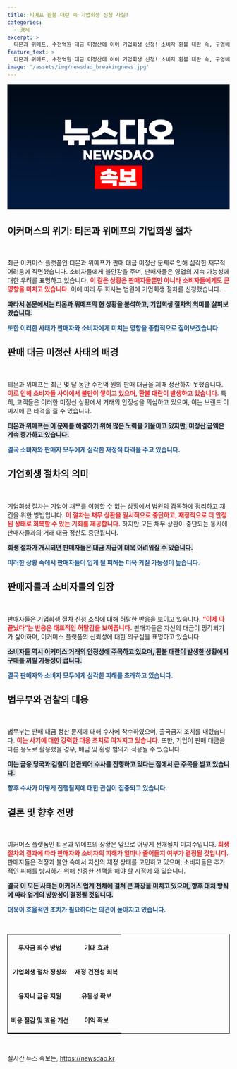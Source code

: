 ```yaml
---
title: 티메프 환불 대란 속 기업회생 신청 사실!
categories:
  - 경제
excerpt: >
  티몬과 위메프, 수천억원 대금 미정산에 이어 기업회생 신청! 소비자 환불 대란 속, 구영배 대표는 지분 매각 의사 밝혔지만 진정성 논란이 일고 있다. 정부는 수사 착수, 피해 규모 1조원 초과 가능성. 과연 이커머스 대기업의 운명은?
feature_text: >
  티몬과 위메프, 수천억원 대금 미정산에 이어 기업회생 신청! 소비자 환불 대란 속, 구영배 대표는 지분 매각 의사 밝혔지만 진정성 논란이 일고 있다. 정부는 수사 착수, 피해 규모 1조원 초과 가능성. 과연 이커머스 대기업의 운명은?
image: '/assets/img/newsdao_breakingnews.jpg'
---
```


<p><img src="/assets/img/newsdao_breakingnews.jpg" alt="bookingtag 속보" /></p>

<h2 data-ke-size="size26">이커머스의 위기: 티몬과 위메프의 기업회생 절차</h2>

<p data-ke-size="size16">&nbsp;</p>

<p data-ke-size="size16">최근 이커머스 플랫폼인 티몬과 위메프가 판매 대금 미정산 문제로 인해 심각한 재무적 어려움에 직면했습니다. 소비자들에게 불안감을 주며, 판매자들은 영업의 지속 가능성에 대한 우려를 표명하고 있습니다. <b><span style="color: #ee2323;">이 같은 상황은 판매자들뿐만 아니라 소비자들에게도 큰 영향을 미치고 있습니다.</span></b> 이에 따라 두 회사는 법원에 기업회생 절차를 신청했습니다.</p>

<p><b><span style="background-color: #21538527;">따라서 본문에서는 티몬과 위메프의 현 상황을 분석하고, 기업회생 절차의 의미를 살펴보겠습니다.</span></b></p>

<p><b><span style="color: #1a5490;">또한 이러한 사태가 판매자와 소비자에게 미치는 영향을 종합적으로 짚어보겠습니다.</span></b></p>

<h2 data-ke-size="size26">판매 대금 미정산 사태의 배경</h2>

<p data-ke-size="size16">&nbsp;</p>

<p data-ke-size="size16">티몬과 위메프는 최근 몇 달 동안 수천억 원의 판매 대금을 제때 정산하지 못했습니다. <b><span style="color: #ee2323;">이로 인해 소비자들 사이에서 불만이 쌓이고 있으며, 환불 대란이 발생하고 있습니다.</span></b> 특히, 고객들은 이러한 미정산 상황에서 거래의 안정성을 의심하고 있으며, 이는 브랜드 이미지에 큰 타격을 줄 수 있습니다.</p>

<p><b><span style="background-color: #21538527;">티몬과 위메프는 이 문제를 해결하기 위해 많은 노력을 기울이고 있지만, 미정산 금액은 계속 증가하고 있습니다.</span></b></p>

<p><b><span style="color: #1a5490;">결국 소비자와 판매자 모두에게 심각한 재정적 타격을 주고 있습니다.</span></b></p>

<h2 data-ke-size="size26">기업회생 절차의 의미</h2>

<p data-ke-size="size16">&nbsp;</p>

<p data-ke-size="size16">기업회생 절차는 기업이 채무를 이행할 수 없는 상황에서 법원의 감독하에 정리하고 재건을 위한 방법입니다. <b><span style="color: #ee2323;">이 절차는 채무 상환을 일시적으로 중단하고, 재정적으로 더 안정된 상태로 회복할 수 있는 기회를 제공합니다.</span></b> 하지만 모든 채무 상환이 중단되는 동시에 판매자들과의 거래 대금 정산도 중단됩니다.</p>

<p><b><span style="background-color: #21538527;">회생 절차가 개시되면 판매자들은 대금 지급이 더욱 어려워질 수 있습니다.</span></b></p>

<p><b><span style="color: #1a5490;">이러한 상황 속에서 판매자들이 입게 될 피해는 더욱 커질 가능성이 높습니다.</span></b></p>

<h2 data-ke-size="size26">판매자들과 소비자들의 입장</h2>

<p data-ke-size="size16">&nbsp;</p>

<p data-ke-size="size16">판매자들은 기업회생 절차 신청 소식에 대해 허탈한 반응을 보이고 있습니다. <b><span style="color: #ee2323;">“이제 다 끝났다”는 반응은 대표적인 허탈감을 보여줍니다.</span></b> 판매자들은 자신의 대금이 망각되기가 싫어하며, 이커머스 플랫폼의 신뢰성에 대한 의구심을 표명하고 있습니다.</p>

<p><b><span style="background-color: #21538527;">소비자들 역시 이커머스 거래의 안정성에 주목하고 있으며, 환불 대란이 발생한 상황에서 구매를 꺼릴 가능성이 큽니다.</span></b></p>

<p><b><span style="color: #1a5490;">결국 판매자와 소비자 모두에게 심각한 피해를 초래하고 있습니다.</span></b></p>

<h2 data-ke-size="size26">법무부와 검찰의 대응</h2>

<p data-ke-size="size16">&nbsp;</p>

<p data-ke-size="size16">법무부는 판매 대금 정산 문제에 대해 수사에 착수하였으며, 출국금지 조치를 내렸습니다. <b><span style="color: #ee2323;">이는 사기에 대한 강력한 대응 조치로 여겨지고 있습니다.</span></b> 또한, 기업이 판매 대금을 다른 용도로 활용했을 경우, 배임 및 횡령 혐의가 적용될 수 있습니다.</p>

<p><b><span style="background-color: #21538527;">이는 금융 당국과 검찰이 연관되어 수사를 진행하고 있다는 점에서 큰 주목을 받고 있습니다.</span></b></p>

<p><b><span style="color: #1a5490;">향후 수사가 어떻게 진행될지에 대한 관심이 집중되고 있습니다.</span></b></p>

<h2 data-ke-size="size26">결론 및 향후 전망</h2>

<p data-ke-size="size16">&nbsp;</p>

<p data-ke-size="size16">이커머스 플랫폼인 티몬과 위메프의 상황은 앞으로 어떻게 전개될지 미지수입니다. <b><span style="color: #ee2323;">회생 절차의 결과에 따라 판매자와 소비자의 피해가 얼마나 줄어들지 여부가 결정될 것입니다.</span></b> 판매자들은 걱정과 불안 속에서 자신의 재정 상태를 고민하고 있으며, 소비자들은 추가적인 피해를 방지하기 위해 신중한 선택을 해야 할 시점에 와 있습니다.</p>

<p><b><span style="background-color: #21538527;">결국 이 모든 사태는 이커머스 업계 전체에 걸쳐 큰 파장을 미치고 있으며, 향후 대처 방식에 따라 업계의 방향성이 결정될 것입니다.</span></b></p>

<p><b><span style="color: #1a5490;">더욱이 효율적인 조치가 필요하다는 의견이 높아지고 있습니다.</span></b></p>

<p data-ke-size="size16">&nbsp;</p>

<table style="width: 100%; border: 1px solid #000;">
    <tr>
        <th style="text-align: center; height: 50px;"><b>투자금 회수 방법</b></th>
        <th style="text-align: center; height: 50px;"><b>기대 효과</b></th>
    </tr>
    <tr>
        <td style="text-align: center; height: 50px;"><b>기업회생 절차 정상화</b></td>
        <td style="text-align: center; height: 50px;"><b>재정 건전성 회복</b></td>
    </tr>
    <tr>
        <td style="text-align: center; height: 50px;"><b>융자나 금융 지원</b></td>
        <td style="text-align: center; height: 50px;"><b>유동성 확보</b></td>
    </tr>
    <tr>
        <td style="text-align: center; height: 50px;"><b>비용 절감 및 효율 개선</b></td>
        <td style="text-align: center; height: 50px;"><b>이익 확보</b></td>
    </tr>
</table>

<p data-ke-size="size16">&nbsp;</p>
실시간 뉴스 속보는, <a href="https://newsdao.kr" rel="dofollow">https://newsdao.kr</a>


